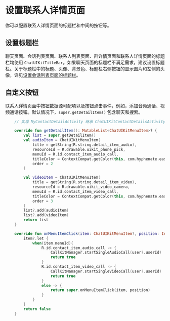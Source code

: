 # 设置联系人详情页面

你可以配置联系人详情页面的标题栏和中间的按钮等。

<ImageGallery>
  <ImageItem src="/images/uikit/chatuikit/android/custom_contact_details.png" title="联系人详情页面" />
</ImageGallery>

## 设置标题栏

聊天页面、会话列表页面、联系人列表页面、群详情页面和联系人详情页面的标题栏均使用 `ChatUIKitTitleBar`。如果聊天页面的标题栏不满足需求，建议设置标题栏。关于标题栏中的标题、头像、背景色、标题栏右侧按钮的显示图片和左侧的头像，详见[设置会话列表页面的标题栏](chatuikit_custom_conversation_list.html#设置标题栏)。

## 自定义按钮

联系人详情页面中按钮数据源可配项以及按钮点击事件，例如，添加音频通话、视频通话按钮。默认情况下，`super.getDetailItem()` 包含聊天和搜索。 

```kotlin
    // 实现 MyContactDetailActivity 继承 ChatUIKitContactDetailsActivity 并重写以下方法

    override fun getDetailItem(): MutableList<ChatUIKitMenuItem>? {
        val list = super.getDetailItem()
        val audioItem = ChatUIKitMenuItem(
            title = getString(R.string.detail_item_audio),
            resourceId = R.drawable.uikit_phone_pick,
            menuId = R.id.contact_item_audio_call,
            titleColor = ContextCompat.getColor(this, com.hyphenate.easeui.R.color.ease_color_primary),
            order = 2
        )

        val videoItem = ChatUIKitMenuItem(
            title = getString(R.string.detail_item_video),
            resourceId = R.drawable.uikit_video_camera,
            menuId = R.id.contact_item_video_call,
            titleColor = ContextCompat.getColor(this, com.hyphenate.easeui.R.color.ease_color_primary),
            order = 3
        )
        list?.add(audioItem)
        list?.add(videoItem)
        return list
    }

    override fun onMenuItemClick(item: ChatUIKitMenuItem?, position: Int): Boolean {
        item?.let {
            when(item.menuId){
                R.id.contact_item_audio_call -> {
                    CallKitManager.startSingleAudioCall(user?.userId)
                    return true
                }
                R.id.contact_item_video_call -> {
                    CallKitManager.startSingleVideoCall(user?.userId)
                    return true
                }
                else -> {
                    return super.onMenuItemClick(item, position)
                }
            }
        }
        return false
    }


```


 